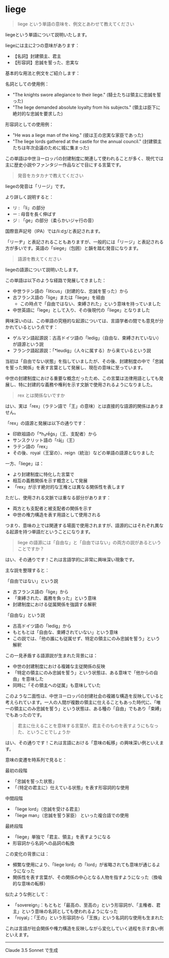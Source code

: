 # liege

> liege という単語の意味を、例文とあわせて教えてください

liegeという単語について説明いたします。

liegeには主に2つの意味があります：

 * 【名詞】封建領主、君主
 * 【形容詞】忠誠を誓った、忠実な

基本的な用法と例文をご紹介します：

名詞としての使用例：

 * "The knights swore allegiance to their liege." (騎士たちは領主に忠誠を誓った)
 * "The liege demanded absolute loyalty from his subjects." (領主は臣下に絶対的な忠誠を要求した)

形容詞としての使用例：

 * "He was a liege man of the king." (彼は王の忠実な家臣であった)
 * "The liege lords gathered at the castle for the annual council." (封建領主たちは年次会議のために城に集まった)

この単語は中世ヨーロッパの封建制度に関連して使われることが多く、現代では主に歴史小説やファンタジー作品などで目にする言葉です。

> 発音をカタカナで教えてください

liegeの発音は「リージ」です。

より詳しく説明すると：

 * リ : 「li」の部分
 * ー : 母音を長く伸ばす
 * ジ : 「ge」の部分（柔らかいジャ行の音）

国際音声記号（IPA）では/liːdʒ/と表記されます。

「リーヂ」と表記されることもありますが、一般的には「リージ」と表記される方が多いです。英語の「siege」（包囲）と韻を踏む発音になります。

> 語源を教えてください

liegeの語源について説明いたします。

この単語は以下のような経路で発展してきました：

 * 中世ラテン語の「liticus」（封建的な、忠誠を誓った）から
 * 古フランス語の「lige」または「liege」を経由
   * この時点で「自由ではない、束縛された」という意味を持っていました
 * 中世英語に「lege」として入り、その後現代の「liege」となりました

興味深いのは、この単語の究極的な起源については、言語学者の間でも意見が分かれているという点です：

 * ゲルマン語起源説：古高ドイツ語の「ledig」（自由な、束縛されていない）が語源という説
 * フランク語起源説：「\*leudig」（人々に属する）から来ているという説

当初は「自由でない状態」を指していましたが、その後、封建制度の中で「忠誠を誓った関係」を表す言葉として発展し、現在の意味に至っています。

中世の封建制度における重要な概念だったため、この言葉は法律用語としても発展し、特に封建的な義務や権利を示す文脈で使用されるようになりました。

> rex とは関係ないですか

はい、実は「rex」（ラテン語で「王」の意味）とは直接的な語源的関係はありません。

「rex」の語源と発展は以下の通りです：

 * 印欧祖語の「*h₃rḗǵs」（王、支配者）から
 * サンスクリット語の「rāj」（王）
 * ラテン語の「rex」
 * その後、royal（王室の）、reign（統治）などの単語の語源となりました

一方、「liege」は：

 * より封建制度に特化した言葉で
 * 相互の義務関係を示す概念として発展
 * 「rex」が示す絶対的な王権とは異なる関係性を表します

ただし、使用される文脈では重なる部分があります：

 * 両方とも支配者と被支配者の関係を示す
 * 中世の権力構造を表す用語として使用される

つまり、意味の上では関連する場面で使用されますが、語源的にはそれぞれ異なる起源を持つ単語だということになります。

> liege の語源には「自由な」と「自由ではない」の両方の説があるということですか？

はい、その通りです！これは言語学的に非常に興味深い現象です。

主な説を整理すると：

「自由ではない」という説

 * 古フランス語の「lige」から
 * 「束縛された、義務を負った」という意味
 * 封建制度における従属関係を強調する解釈

「自由な」という説

 * 古高ドイツ語の「ledig」から
 * もともとは「自由な、束縛されていない」という意味
 * この説では、「他の誰にも従属せず、特定の領主にのみ忠誠を誓う」という解釈

この一見矛盾する語源説が生まれた背景には：

 * 中世の封建制度における複雑な主従関係の反映
 * 「特定の領主にのみ忠誠を誓う」という状態は、ある意味で「他からの自由」を意味した
 * 同時に「その領主への従属」も意味していた

このような二面性は、中世ヨーロッパの封建社会の複雑な構造を反映していると考えられています。一人の人間が複数の領主に仕えることもあった時代に、「唯一の領主にのみ忠誠を誓う」という状態は、ある種の「自由」でもあり「束縛」でもあったのです。

> 君主に仕えることを意味する言葉が、君主そのものを表すようにもなった、ということでしょうか

はい、その通りです！これは言語における「意味の転移」の興味深い例といえます。

意味の変遷を時系列で見ると：

最初の段階

 * 「忠誠を誓った状態」
 * 「（特定の君主に）仕えている状態」を表す形容詞的な使用

中間段階

 * 「liege lord」（忠誠を受ける君主）
 * 「liege man」（忠誠を誓う家臣） といった複合語での使用

最終段階

 * 「liege」単独で「君主、領主」を表すようになる
 * 形容詞から名詞への品詞の転換

この変化の背景には：

 * 頻繁な使用により、「liege lord」の「lord」が省略されても意味が通じるようになった
 * 関係性を表す言葉が、その関係の中心となる人物を指すようになった（換喩的な意味の転移）

似たような例として：

 * 「sovereign」：もともと「最高の、至高の」という形容詞が、「主権者、君主」という意味の名詞としても使われるようになった
 * 「royal」：「王の」という形容詞から「王族」という名詞的な使用も生まれた

これは言語が社会関係や権力構造を反映しながら変化していく過程を示す良い例といえます。

---
Claude 3.5 Sonnet で生成
